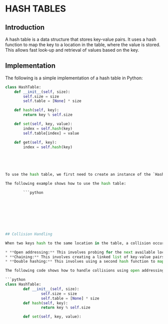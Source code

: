 # HASH TABLES

## Introduction

A hash table is a data structure that stores key-value pairs. It uses a hash function to map the key to a location in the table, where the value is stored. This allows fast look-up and retrieval of values based on the key.

## Implementation

The following is a simple implementation of a hash table in Python:

```python
class HashTable:
    def __init__(self, size):
        self.size = size
        self.table = [None] * size

    def hash(self, key):
        return key % self.size

    def set(self, key, value):
        index = self.hash(key)
        self.table[index] = value

    def get(self, key):
        index = self.hash(key)
                                                                        return self.table[index]
                                                                        ```

                                                                        ## Usage

To use the hash table, we first need to create an instance of the `HashTable` class. We then use the `set()` method to add key-value pairs to the table. The `get()` method can be used to retrieve the value associated with a given key.

The following example shows how to use the hash table:

        ```python
                                                                        hash_table = HashTable(10)

                                                                        hash_table.set("name", "John Doe")
                                                                        hash_table.set("age", 30)

                                                                        print(hash_table.get("name"))  # Output: John Doe
                                                                        print(hash_table.get("age"))  # Output: 30
                                                                        ```
## Collision Handling

When two keys hash to the same location in the table, a collision occurs. There are several ways to handle collisions, such as:

* **Open addressing:** This involves probing for the next available location in the table.
* **Chaining:** This involves creating a linked list of key-value pairs at the collision location.
* **Double hashing:** This involves using a second hash function to map the key to a different location in the table.

The following code shows how to handle collisions using open addressing:

```python
class HashTable:
        def __init__(self, size):
                self.size = size
                self.table = [None] * size
        def hash(self, key):
                return key % self.size

        def set(self, key, value):
